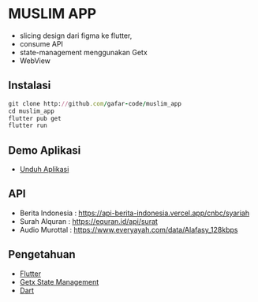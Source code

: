 
# MUSLIM APP
- slicing design dari figma ke flutter,
- consume API
- state-management menggunakan Getx
- WebView

## Instalasi
```ruby
git clone http://github.com/gafar-code/muslim_app
cd muslim_app
flutter pub get
flutter run
```
## Demo Aplikasi
- [Unduh Aplikasi](https://github.com/gafar-code/muslim_app/releases/download/demo/app-release.signed.apk)
## API
- Berita Indonesia : https://api-berita-indonesia.vercel.app/cnbc/syariah
- Surah Alquran : https://equran.id/api/surat
- Audio Murottal : https://www.everyayah.com/data/Alafasy_128kbps

## Pengetahuan

 - [Flutter](https://flutter.dev)
 - [Getx State Management](https://https://pub.dev/packages/get)
 - [Dart](https://dart.dev/)
